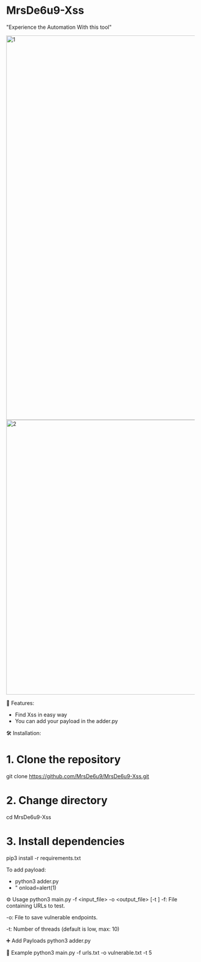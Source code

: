# MrsDe6u9-Xss
"Experience the Automation With this tool"

<img width="1536" height="1024" alt="1" src="https://github.com/user-attachments/assets/4a9fe8c9-e735-4973-abfe-72823ecbb415" />
<img width="1359" height="732" alt="2" src="https://github.com/user-attachments/assets/e320e1a7-6b81-4f49-8954-1c0352f7b729" />

🚀 Features:

- Find Xss in easy way
- You can add your payload in the adder.py

🛠️ Installation:
# 1. Clone the repository
git clone https://github.com/MrsDe6u9/MrsDe6u9-Xss.git

# 2. Change directory
cd MrsDe6u9-Xss

# 3. Install dependencies
pip3 install -r requirements.txt

To add payload:

- python3 adder.py
- " onload=alert(1)

⚙️ Usage
python3 main.py -f <input_file> -o <output_file> [-t <threads>]
-f: File containing URLs to test.

-o: File to save vulnerable endpoints.

-t: Number of threads (default is low, max: 10)

➕ Add Payloads
python3 adder.py

📂 Example
python3 main.py -f urls.txt -o vulnerable.txt -t 5

